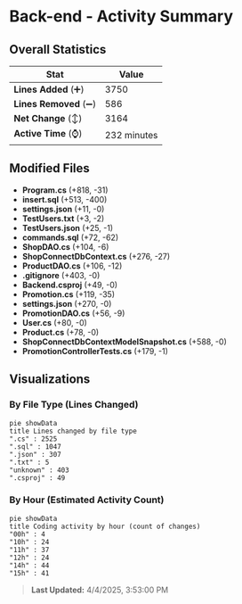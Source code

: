 # Back-end - Activity Summary 

## Overall Statistics

| Stat                   | Value                                                             |
| ---------------------- | ----------------------------------------------------------------- |
| **Lines Added** (➕)   | 3750                                          |
| **Lines Removed** (➖) | 586                                        |
| **Net Change** (↕)    | 3164                |
| **Active Time** (⌚)   | 232 minutes |


## Modified Files
- **Program.cs** (+818, -31)
- **insert.sql** (+513, -400)
- **settings.json** (+11, -0)
- **TestUsers.txt** (+3, -2)
- **TestUsers.json** (+25, -1)
- **commands.sql** (+72, -62)
- **ShopDAO.cs** (+104, -6)
- **ShopConnectDbContext.cs** (+276, -27)
- **ProductDAO.cs** (+106, -12)
- **.gitignore** (+403, -0)
- **Backend.csproj** (+49, -0)
- **Promotion.cs** (+119, -35)
- **settings.json** (+270, -0)
- **PromotionDAO.cs** (+56, -9)
- **User.cs** (+80, -0)
- **Product.cs** (+78, -0)
- **ShopConnectDbContextModelSnapshot.cs** (+588, -0)
- **PromotionControllerTests.cs** (+179, -1)

## Visualizations

### By File Type (Lines Changed)

```mermaid
pie showData
title Lines changed by file type
".cs" : 2525
".sql" : 1047
".json" : 307
".txt" : 5
"unknown" : 403
".csproj" : 49
```

### By Hour (Estimated Activity Count)

```mermaid
pie showData
title Coding activity by hour (count of changes)
"00h" : 4
"10h" : 24
"11h" : 37
"12h" : 24
"14h" : 44
"15h" : 41
```


> **Last Updated:** 4/4/2025, 3:53:00 PM